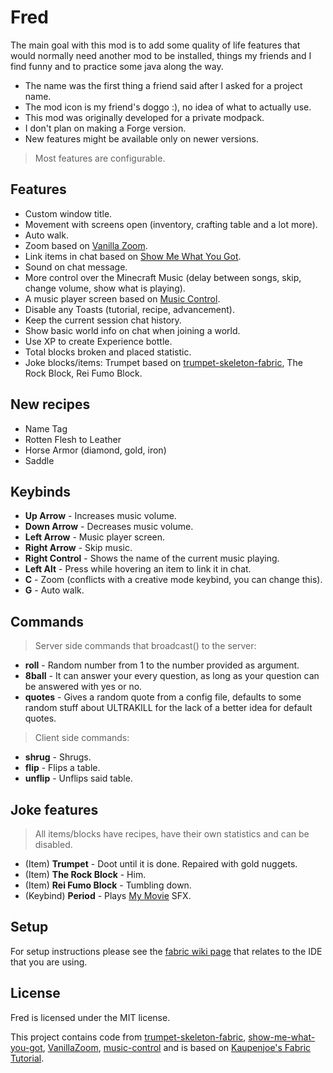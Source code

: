 # Fred

The main goal with this mod is to add some quality of life features that would normally need another mod to be installed, things my friends and I find funny and to practice some java along the way.

- The name was the first thing a friend said after I asked for a project name.
- The mod icon is my friend's doggo :), no idea of what to actually use.
- This mod was originally developed for a private modpack.
- I don't plan on making a Forge version.
- New features might be available only on newer versions.

> Most features are configurable.

## Features

- Custom window title.
- Movement with screens open (inventory, crafting table and a lot more).
- Auto walk.
- Zoom based on [Vanilla Zoom](<https://github.com/ricksouth/serilum-mc-mod-sources/tree/main/sources/Vanilla Zoom>).
- Link items in chat based on [Show Me What You Got](https://github.com/apace100/show-me-what-you-got).
- Sound on chat message.
- More control over the Minecraft Music (delay between songs, skip, change volume, show what is playing).
- A music player screen based on [Music Control](https://github.com/sf-inc/music_control).
- Disable any Toasts (tutorial, recipe, advancement).
- Keep the current session chat history.
- Show basic world info on chat when joining a world.
- Use XP to create Experience bottle.
- Total blocks broken and placed statistic.
- Joke blocks/items: Trumpet based on [trumpet-skeleton-fabric](https://github.com/JamiesWhiteShirt/trumpet-skeleton-fabric/), The Rock Block, Rei Fumo Block.

## New recipes

- Name Tag
- Rotten Flesh to Leather
- Horse Armor (diamond, gold, iron)
- Saddle

## Keybinds

- **Up Arrow** - Increases music volume.
- **Down Arrow** - Decreases music volume.
- **Left Arrow** - Music player screen.
- **Right Arrow** - Skip music.
- **Right Control** - Shows the name of the current music playing.
- **Left Alt** - Press while hovering an item to link it in chat.
- **C** - Zoom (conflicts with a creative mode keybind, you can change this).
- **G** - Auto walk.

## Commands

> Server side commands that broadcast() to the server:

- **roll** - Random number from 1 to the number provided as argument.
- **8ball** - It can answer your every question, as long as your question can be answered with yes or no.
- **quotes** - Gives a random quote from a config file, defaults to some random stuff about ULTRAKILL for the lack of a better idea for
  default quotes.

> Client side commands:

- **shrug** - Shrugs.
- **flip** - Flips a table.
- **unflip** - Unflips said table.

## Joke features

> All items/blocks have recipes, have their own statistics and can be disabled.

- (Item) **Trumpet** - Doot until it is done. Repaired with gold nuggets.
- (Item) **The Rock Block** - Him.
- (Item) **Rei Fumo Block** - Tumbling down.
- (Keybind) **Period** - Plays [My Movie](https://www.youtube.com/watch?v=TFwXbp9bLlY&t=1s) SFX.

## Setup

For setup instructions please see the [fabric wiki page](https://fabricmc.net/wiki/tutorial:setup) that relates to the IDE that you are
using.

## License

Fred is licensed under the MIT license.

This project contains code
from [trumpet-skeleton-fabric](https://github.com/JamiesWhiteShirt/trumpet-skeleton-fabric/), [show-me-what-you-got](https://github.com/apace100/show-me-what-you-got), [VanillaZoom](<https://github.com/ricksouth/serilum-mc-mod-sources/tree/main/sources/Vanilla Zoom>), [music-control](https://github.com/sf-inc/music_control)
and is based on [Kaupenjoe's Fabric Tutorial](https://www.youtube.com/playlist?list=PLKGarocXCE1EeLZggaXPJaARxnAbUD8Y_).
